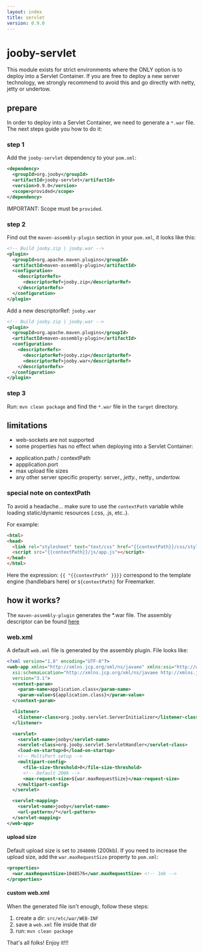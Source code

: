 ```yaml
---
layout: index
title: servlet
version: 0.9.0
---
```


# jooby-servlet

This module exists for strict environments where the ONLY option is to deploy into a Servlet Container.
If you are free to deploy a new server technology, we strongly recommend to avoid this and go
directly with netty, jetty or undertow.

## prepare

In order to deploy into a Servlet Container, we need to generate a ```*.war``` file. The next steps guide you how to do it:

### step 1

Add the ```jooby-servlet``` dependency to your ```pom.xml```:

```xml
<dependency>
  <groupId>org.jooby</groupId>
  <artifactId>jooby-servlet</artifactId>
  <version>0.9.0</version>
  <scope>provided</scope>
</dependency>
```

IMPORTANT: Scope must be ```provided```.

### step 2

Find out the ```maven-assembly-plugin``` section in your ```pom.xml```, it looks like this:

```xml
<!-- Build jooby.zip | jooby.war -->
<plugin>
  <groupId>org.apache.maven.plugins</groupId>
  <artifactId>maven-assembly-plugin</artifactId>
  <configuration>
    <descriptorRefs>
      <descriptorRef>jooby.zip</descriptorRef>
    </descriptorRefs>
  </configuration>
</plugin>
```

Add a new descriptorRef: ```jooby.war```

```xml
<!-- Build jooby.zip | jooby.war -->
<plugin>
  <groupId>org.apache.maven.plugins</groupId>
  <artifactId>maven-assembly-plugin</artifactId>
  <configuration>
    <descriptorRefs>
      <descriptorRef>jooby.zip</descriptorRef>
      <descriptorRef>jooby.war</descriptorRef>
    </descriptorRefs>
  </configuration>
</plugin>
```

### step 3

Run: ```mvn clean package``` and find the ```*.war``` file in the ```target``` directory.

## limitations

* web-sockets are not supported
* some properties has no effect when deploying into a Servlet Container:
 - application.path / contextPath
 - appplication.port
 - max upload file sizes
 - any other server specific property: server.*, jetty.*, netty.*, undertow.*


### special note on contextPath

To avoid a headache... make sure to use the ```contextPath``` variable while loading static/dynamic
resources (.css, .js, etc..).

For example:

```html
<html>
<head>
  <link rel="stylesheet" text="text/css" href="{{contextPath}}/css/styles.css">
  <script src="{{contextPath}}/js/app.js"></script>
</head>
</html>
```

Here the expression: ```{{ "{{contextPath" }}}}``` correspond to the template engine (handlebars here) or ```${contextPath}``` for Freemarker.

## how it works?

The ```maven-assembly-plugin``` generates the *.war file. The assembly descriptor can be found
[here](https://github.com/jooby-project/jooby/blob/master/jooby-dist/src/main/resources/assemblies/jooby.war.xml)

### web.xml

A default ```web.xml``` file is generated by the assembly plugin. File looks like:

```xml
<?xml version="1.0" encoding="UTF-8"?>
<web-app xmlns="http://xmlns.jcp.org/xml/ns/javaee" xmlns:xsi="http://www.w3.org/2001/XMLSchema-instance"
  xsi:schemaLocation="http://xmlns.jcp.org/xml/ns/javaee http://xmlns.jcp.org/xml/ns/javaee/web-app_3_1.xsd"
  version="3.1">
  <context-param>
    <param-name>application.class</param-name>
    <param-value>${application.class}</param-value>
  </context-param>

  <listener>
    <listener-class>org.jooby.servlet.ServerInitializer</listener-class>
  </listener>

  <servlet>
    <servlet-name>jooby</servlet-name>
    <servlet-class>org.jooby.servlet.ServletHandler</servlet-class>
    <load-on-startup>0</load-on-startup>
    <!-- MultiPart setup -->
    <multipart-config>
      <file-size-threshold>0</file-size-threshold>
      <!-- Default 200k -->
      <max-request-size>${war.maxRequestSize}</max-request-size>
    </multipart-config>
  </servlet>

  <servlet-mapping>
    <servlet-name>jooby</servlet-name>
    <url-pattern>/*</url-pattern>
  </servlet-mapping>
</web-app>
```

#### upload size

Default upload size is set to ```204800b``` (200kb). If you need to increase the upload size, add
the ```war.maxRequestSize``` property to ```pom.xml```:

```xml
<properties>
  <war.maxRequestSize>1048576</war.maxRequestSize> <!-- 1mb -->
</properties>
```

#### custom web.xml

When the generated file isn't enough, follow these steps:

1. create a dir: ```src/etc/war/WEB-INF```
2. save a ```web.xml``` file inside that dir
3. run: ```mvn clean package```

That's all folks! Enjoy it!!!
